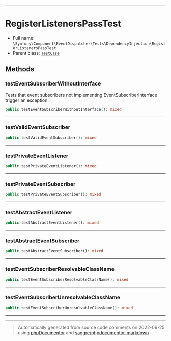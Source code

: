 ***

# RegisterListenersPassTest





* Full name: `\Symfony\Component\EventDispatcher\Tests\DependencyInjection\RegisterListenersPassTest`
* Parent class: [`TestCase`](../../../../../PHPUnit/Framework/TestCase.md)




## Methods


### testEventSubscriberWithoutInterface

Tests that event subscribers not implementing EventSubscriberInterface
trigger an exception.

```php
public testEventSubscriberWithoutInterface(): mixed
```











***

### testValidEventSubscriber



```php
public testValidEventSubscriber(): mixed
```











***

### testPrivateEventListener



```php
public testPrivateEventListener(): mixed
```











***

### testPrivateEventSubscriber



```php
public testPrivateEventSubscriber(): mixed
```











***

### testAbstractEventListener



```php
public testAbstractEventListener(): mixed
```











***

### testAbstractEventSubscriber



```php
public testAbstractEventSubscriber(): mixed
```











***

### testEventSubscriberResolvableClassName



```php
public testEventSubscriberResolvableClassName(): mixed
```











***

### testEventSubscriberUnresolvableClassName



```php
public testEventSubscriberUnresolvableClassName(): mixed
```











***


***
> Automatically generated from source code comments on 2022-06-25 using [phpDocumentor](http://www.phpdoc.org/) and [saggre/phpdocumentor-markdown](https://github.com/Saggre/phpDocumentor-markdown)
